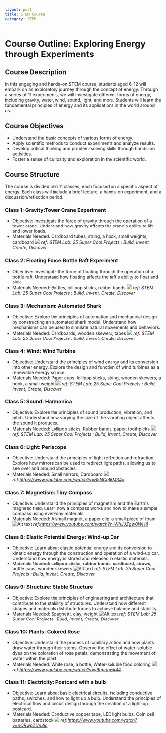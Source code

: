 ```yaml
---
layout: post
title: STEM Course
category: STEM
---
```



# Course Outline: Exploring Energy through Experiments

## Course Description
In this engaging and hands-on STEM course, students aged 6-12 will embark on an exploratory journey through the concept of energy. Through a series of 11 experiments, we will investigate different forms of energy, including gravity, water, wind, sound, light, and more. Students will learn the fundamental principles of energy and its applications in the world around us.


## Course Objectives
- Understand the basic concepts of various forms of energy.
- Apply scientific methods to conduct experiments and analyze results.
- Develop critical thinking and problem-solving skills through hands-on activities.
- Foster a sense of curiosity and exploration in the scientific world.

## Course Structure
The course is divided into 11 classes, each focused on a specific aspect of energy. Each class will include a brief lecture, a hands-on experiment, and a discussion/reflection period.

### Class 1: Gravity:Tower Crane Experiment
- Objective: Investigate the force of gravity through the operation of a tower crane. Understand how gravity affects the crane's ability to lift and lower loads.
- Materials Needed: Cardboard tubes, string, a hook, small weights, cardboard
![](assets/stem/image.png)
*ref: STEM Lab: 25 Super Cool Projects : Build, Invent, Create, Discover*

### Class 2: Floating Force:Bottle Raft Experiment 
- Objective: Investigate the force of floating through the operation of a bottle raft. Understand how floating affects the raft's ability to float and sink.
- Materials Needed: Bottles, lollipop sticks, rubber bands
![](assets/stem/image-1.png)
*ref: STEM Lab: 25 Super Cool Projects : Build, Invent, Create, Discover*

### Class 3: Mechanism: Automated Shark
- Objective: Explore the principles of automation and mechanical design by constructing an automated shark model. Understand how mechanisms can be used to simulate natural movements and behaviors.
- Materials Needed: Cardboards, wooden skewers, tapes
![](assets/stem/image-2.png)
*ref: STEM Lab: 25 Super Cool Projects : Build, Invent, Create, Discover*

### Class 4: Wind: Wind Turbine
- Objective: Understand the principles of wind energy and its conversion into other energy. Explore the design and function of wind turbines as a renewable energy source.
- Materials Needed: Paper cups, lollipop sticks, string, wooden skewers, a hook, a small weight
![](assets/stem/image-3.png)
*ref: STEM Lab: 25 Super Cool Projects : Build, Invent, Create, Discover*

### Class 5: Sound: Harmonica
- Objective: Explore the principles of sound production, vibration, and pitch. Understand how varying the size of the vibrating object affects the sound it produces.
- Materials Needed: Lollipop sticks, Rubber bands, paper, toothpicks
![](assets/stem/image-4.png)
*ref: STEM Lab: 25 Super Cool Projects : Build, Invent, Create, Discover*

### Class 6: Light: Periscope
- Objective: Understand the principles of light reflection and refraction. Explore how mirrors can be used to redirect light paths, allowing us to see over and around obstacles.
- Materials Needed: Small mirrors, Cardboard
![](assets/stem/image-5.png)
*ref:https://www.youtube.com/watch?v=B5NCqIBM34o*

### Class 7: Magnetism: Tiny Compass
- Objective: Understand the principles of magnetism and the Earth's magnetic field. Learn how a compass works and how to make a simple compass using everyday materials.
- Materials Needed: A small magnet, a paper clip, a small piece of foam
![Alt text](assets/stem/image-6.png)
*ref:https://www.youtube.com/watch?v=WhJJZgw0WH8*

### Class 8: Elastic Potential Energy: Wind-up Car
- Objective: Learn about elastic potential energy and its conversion to kinetic energy through the construction and operation of a wind-up car. Understand how energy is stored and released in elastic materials.
- Materials Needed: Lollipop sticks, rubber bands, cardboard, straws, bottle caps, wooden skewers
![Alt text](assets/stem/image-7.png)
*ref: STEM Lab: 25 Super Cool Projects : Build, Invent, Create, Discover*

### Class 9: Structure: Stable Structure
- Objective: Explore the principles of engineering and architecture that contribute to the stability of structures. Understand how different shapes and materials distribute forces to achieve balance and stability.
- Materials Needed: Spaghetti, clay, weight
![Alt text](assets/stem/image-8.png)
*ref: STEM Lab: 25 Super Cool Projects : Build, Invent, Create, Discover*

### Class 10: Plants: Colored Rose
- Objective: Understand the process of capillary action and how plants draw water through their stems. Observe the effect of water-soluble dyes on the coloration of rose petals, demonstrating the movement of water within the plant.
- Materials Needed: White rose, a bottle, Water-soluble food coloring 
![](assets/stem/image-9.png)
*ref:https://www.youtube.com/watch?v=y9hprlmck44*

### Class 11: Electricity: Postcard with a bulb
- Objective: Learn about basic electrical circuits, including conductive paths, switches, and how to light up a bulb. Understand the principles of electrical flow and circuit design through the creation of a light-up postcard.
- Materials Needed: Conductive copper tape, LED light bulbs, Coin cell batteries, cardstock
![](assets/stem/image-10.png)
*ref:https://www.youtube.com/watch?v=nORwpZUn3ic*
